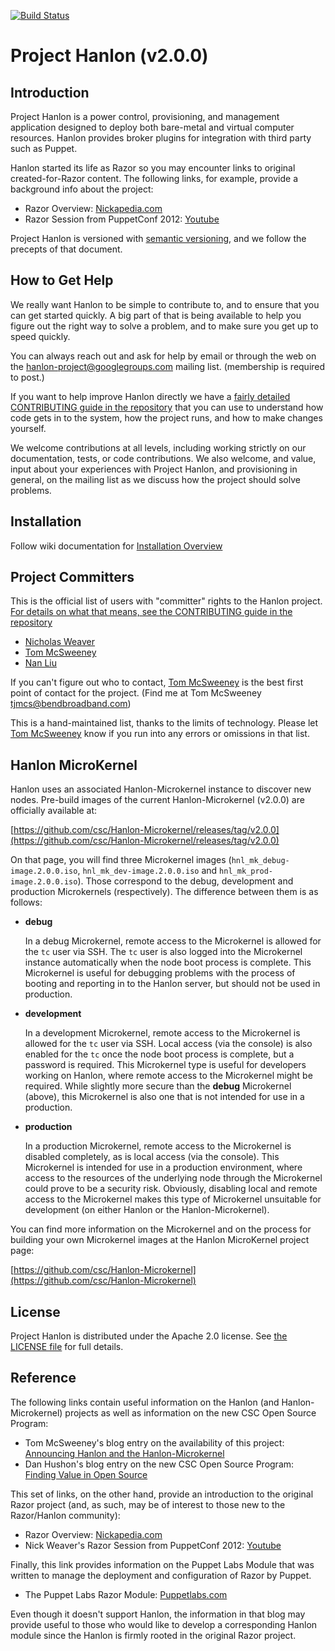 [![Build Status](https://travis-ci.org/csc/Hanlon.svg?branch=master)](https://travis-ci.org/csc/Hanlon)

# Project Hanlon (v2.0.0)

## Introduction

Project Hanlon is a power control, provisioning, and management application
designed to deploy both bare-metal and virtual computer resources. Hanlon
provides broker plugins for integration with third party such as Puppet.

Hanlon started its life as Razor so you may encounter links to original
created-for-Razor content.  The following links, for example, provide a
background info about the project:

* Razor Overview: [Nickapedia.com](http://nickapedia.com/2012/05/21/lex-parsimoniae-cloud-provisioning-with-a-razor)
* Razor Session from PuppetConf 2012: [Youtube](http://www.youtube.com/watch?v=cR1bOg0IU5U)

Project Hanlon is versioned with [semantic versioning][semver], and we follow
the precepts of that document.

## How to Get Help

We really want Hanlon to be simple to contribute to, and to ensure that you can
get started quickly.  A big part of that is being available to help you figure
out the right way to solve a problem, and to make sure you get up to
speed quickly.

You can always reach out and ask for help by email or through the web on the [hanlon-project@googlegroups.com][hanlon-project]
  mailing list.  (membership is required to post.)  
  
If you want to help improve Hanlon directly we have a
[fairly detailed CONTRIBUTING guide in the repository][contrib] that you can
use to understand how code gets in to the system, how the project runs, and
how to make changes yourself.

We welcome contributions at all levels, including working strictly on our
documentation, tests, or code contributions.  We also welcome, and value,
input about your experiences with Project Hanlon, and provisioning in general,
on the mailing list as we discuss how the project should solve problems.


## Installation  

Follow wiki documentation for [Installation Overview](https://github.com/csc/Hanlon/wiki/Installation-%28Overview%29)


## Project Committers

This is the official list of users with "committer" rights to the
Hanlon project.  [For details on what that means, see the CONTRIBUTING
guide in the repository][contrib]

* [Nicholas Weaver](https://github.com/lynxbat)
* [Tom McSweeney](https://github.com/tjmcs)
* [Nan Liu](https://github.com/nanliu)

If you can't figure out who to contact,
[Tom McSweeney](https://github.com/tjmcs) is the best first point of
contact for the project.  (Find me at Tom McSweeney <tjmcs@bendbroadband.com>)

This is a hand-maintained list, thanks to the limits of technology.
Please let [Tom McSweeney](https://github.com/tjmcs) know if you run
into any errors or omissions in that list.


## Hanlon MicroKernel

Hanlon uses an associated Hanlon-Microkernel instance to discover new nodes.
Pre-build images of the current Hanlon-Microkernel (v2.0.0) are officially
available at:

[https://github.com/csc/Hanlon-Microkernel/releases/tag/v2.0.0](https://github.com/csc/Hanlon-Microkernel/releases/tag/v2.0.0)

On that page, you will find three Microkernel images (`hnl_mk_debug-image.2.0.0.iso`,
`hnl_mk_dev-image.2.0.0.iso` and `hnl_mk_prod-image.2.0.0.iso`). Those correspond to the
debug, development and production Microkernels (respectively). The difference between
them is as follows:

*  **debug**

    In a debug Microkernel, remote access to the Microkernel is allowed for the `tc`
    user via SSH. The `tc` user is also logged into the Microkernel instance automatically
    when the node boot process is complete. This Microkernel is useful for debugging
    problems with the process of booting and reporting in to the Hanlon server, but
    should not be used in production.

*  **development**

    In a development Microkernel, remote access to the Microkernel is allowed for the
    `tc` user via SSH. Local access (via the console) is also enabled for the `tc` once
    the node boot process is complete, but a password is required. This Microkernel type
    is useful for developers working on Hanlon, where remote access to the Microkernel
    might be required. While slightly more secure than the **debug** Microkernel (above),
    this Microkernel is also one that is not intended for use in a production.

*  **production**

    In a production Microkernel, remote access to the Microkernel is disabled completely,
    as is local access (via the console). This Microkernel is intended for use in a
    production environment, where access to the resources of the underlying node through
    the Microkernel could prove to be a security risk. Obviously, disabling local and
    remote access to the Microkernel makes this type of Microkernel unsuitable for development
    (on either Hanlon or the Hanlon-Microkernel).

You can find more information on the Microkernel and on the process for building your own
Microkernel images at the Hanlon MicroKernel project page:

[https://github.com/csc/Hanlon-Microkernel](https://github.com/csc/Hanlon-Microkernel)

## License

Project Hanlon is distributed under the Apache 2.0 license.
See [the LICENSE file][license] for full details.

## Reference

The following links contain useful information on the Hanlon (and Hanlon-Microkernel) projects
as well as information on the new CSC Open Source Program:

* Tom McSweeney's blog entry on the availability of this project:
[Announcing Hanlon and the Hanlon-Microkernel](http://osclouds.wordpress.com/?p=2)
* Dan Hushon's blog entry on the new CSC Open Source Program:
[Finding Value in Open Source](http://www.vdatacloud.com/blogs/2014/05/22/finding-value-in-opensource/)

This set of links, on the other hand, provide an introduction to the original Razor project
(and, as such, may be of interest to those new to the Razor/Hanlon community):

* Razor Overview: [Nickapedia.com](http://nickapedia.com/2012/05/21/lex-parsimoniae-cloud-provisioning-with-a-razor)
* Nick Weaver's Razor Session from PuppetConf 2012: [Youtube](http://www.youtube.com/watch?v=cR1bOg0IU5U)

Finally, this link provides information on the Puppet Labs Module that was written to manage
the deployment and configuration of Razor by Puppet.

* The Puppet Labs Razor Module:
[Puppetlabs.com](http://puppetlabs.com/blog/introducing-razor-a-next-generation-provisioning-solution/)

Even though it doesn't support Hanlon, the information in that blog may provide useful to those
who would like to develop a corresponding Hanlon module since the Hanlon is firmly rooted in the
original Razor project.


[hanlon-project]: https://groups.google.com/d/forum/hanlon-project
[contrib]:      CONTRIBUTING.md
[license]:      LICENSE
[semver]:       http://semver.org/
